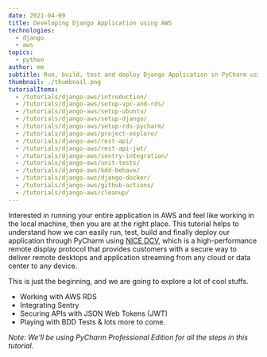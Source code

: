 ```yaml
---
date: 2021-04-09
title: Developing Django Application using AWS
technologies:
  - django
  - aws
topics:
  - python
author: mm
subtitle: Run, build, test and deploy Django Application in PyCharm using NICE DCV.
thumbnail: ./thumbnail.png
tutorialItems:
  - /tutorials/django-aws/introduction/
  - /tutorials/django-aws/setup-vpc-and-rds/
  - /tutorials/django-aws/setup-ubuntu/
  - /tutorials/django-aws/setup-django/
  - /tutorials/django-aws/setup-rds-pycharm/
  - /tutorials/django-aws/project-explore/
  - /tutorials/django-aws/rest-api/
  - /tutorials/django-aws/rest-api-jwt/
  - /tutorials/django-aws/sentry-integration/
  - /tutorials/django-aws/unit-tests/
  - /tutorials/django-aws/bdd-behave/
  - /tutorials/django-aws/django-docker/
  - /tutorials/django-aws/github-actions/
  - /tutorials/django-aws/cleanup/
---
```


Interested in running your entire application in AWS and feel like working in the local machine, then you are at the right place. This tutorial helps to understand how we can easily run, test, build and finally deploy our application through PyCharm using [NICE DCV](https://aws.amazon.com/hpc/dcv/), which is a high-performance remote display protocol that provides customers with a secure way to deliver remote desktops and application streaming from any cloud or data center to any device.

This is just the beginning, and we are going to explore a lot of cool stuffs.

* Working with AWS RDS
* Integrating Sentry
* Securing APIs with JSON Web Tokens (JWT)
* Playing with BDD Tests & lots more to come.


*Note: We'll be using PyCharm Professional Edition for all the steps in this tutorial.*

